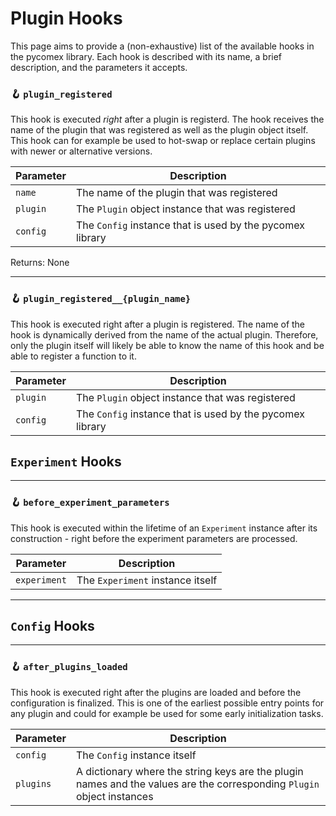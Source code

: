 # Plugin Hooks

This page aims to provide a (non-exhaustive) list of the available hooks in the pycomex library. Each hook is described with its name, a brief description, and the parameters it accepts.

### 🪝 `plugin_registered`

This hook is executed *right* after a plugin is registerd. The hook receives the name of the plugin that was registered as well as the plugin object itself. This hook can for example be used to hot-swap or replace certain plugins with newer or alternative versions.

| Parameter | Description                |
|-----------|----------------------------|
| `name` | The name of the plugin that was registered |
| `plugin` | The `Plugin` object instance that was registered |
| `config` | The `Config` instance that is used by the pycomex library |

Returns: None

---

### 🪝 `plugin_registered__{plugin_name}`

This hook is executed right after a plugin is registered. The name of the hook is dynamically derived from the name of the actual plugin. Therefore, only the plugin itself will likely be able to know the name of this hook and be able to register a function to it.

| Parameter | Description                |
|-----------|----------------------------|
| `plugin` | The `Plugin` object instance that was registered |
| `config` | The `Config` instance that is used by the pycomex library |


## `Experiment` Hooks

---

### 🪝 `before_experiment_parameters`

This hook is executed within the lifetime of an `Experiment` instance after its construction - right before the experiment parameters are processed. 

| Parameter | Description                |
|-----------|----------------------------|
| `experiment` | The `Experiment` instance itself |


---

## `Config` Hooks

---

### 🪝 `after_plugins_loaded`

This hook is executed right after the plugins are loaded and before the configuration is finalized. This is one of the earliest possible entry points for any plugin and could for example be used for some early initialization tasks.

| Parameter | Description                |
|-----------|----------------------------|
| `config` | The `Config` instance itself     |
| `plugins` | A dictionary where the string keys are the plugin names and the values are the corresponding `Plugin` object instances |
